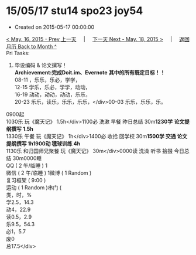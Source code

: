# 15/05/17 stu14 spo23 joy54

* Created on 2015-05-17 00:00:00

[&lt; May. 16, 2015 - Prev 上一天](d16.md)     \|     [下一天 Next - May. 18, 2015 &gt;](d18.md)     \|     [返回月历 Back to Month ^](index.md)   
Pri Tasks:  
1. 毕设编码 & 论文撰写！  
**Archievement:完成Doit.im、Evernote** **其中的所有既定目标！！**  
08-11 ，乐乐，乐必，学学，  
12-15 学乐，乐必，学学，动动，  
16-19 动动，动动，动动，乐乐，  
20-23 乐乐，读乐，乐乐，乐乐，&lt;/div&gt;00-03 乐乐，乐乐，乐。  
  
0900起  
1030乐 玩《魔天记》 1.5h&lt;/div&gt;1100必 洗漱 早餐 昨日总结 30m**1230学** **论文提纲撰写** **1.5h**  
1330乐 午餐 玩《魔天记》 1h&lt;/div&gt;1400必 收拾 回学校 30m**1500学 交通 论文提纲撰写 1h1900动 毽球训练 4h**  
1130乐 和归国师兄聚餐 玩《魔天记》 30m&lt;/div&gt;0000读 洗澡 听书 拾掇 今日总结 30m0000睡  
QQ \( 2 午/临睡 \) 1  
微信 \( 2 午/临睡 \) 1微博 \( 1 Random \)  
复习框架 \( 9:00 \)  
运动 \( 1 Random \)串门 \(  
类，时，%  
学2.5，14.3  
动4，22.9  
读0.5，2.9  
乐9.5，54.3  
必1，5.7  
废0  
总17.5&lt;/div&gt;

